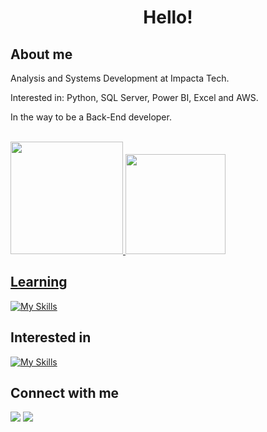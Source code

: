 <h1 align="center"> Hello! </h1>

<h2 align="left">About me </h2>
<p>  Analysis and Systems Development at Impacta Tech.</p>
<p>  Interested in: Python, SQL Server, Power BI, Excel and AWS. </p>
<p>  In the way to be a Back-End developer.</p>
<br>

<div >
  <a href="https://github.com/Beletatti">
  <img height="180em" src="https://github-readme-stats.vercel.app/api?username=Beletatti&show_icons=true&theme=github_dark&include_all_commits=true&count_private=true"/>
  <img height="160em" src="https://github-readme-stats.vercel.app/api/top-langs/?username=Beletatti&layout=compact&langs_count=7&theme=github_dark"/>
</div>

<h2 align="left">Learning</h2>

[![My Skills](https://skills.thijs.gg/icons?i=python,mysql,excel,aws,powerbi)](https://skills.thijs.gg)

<h2 align="left">Interested in</h2>

[![My Skills](https://skills.thijs.gg/icons?i=javascript,react,docker,aws,flask,nextjs)](https://skills.thijs.gg)
 
<h2 align="left">Connect with me</h2>

 <div>
  <a href = "mailto:kaiquebeletatti@gmail.com"><img src="https://img.shields.io/badge/-Gmail-%23333?style=for-the-badge&logo=gmail&logoColor=white" target="_blank"></a>
  <a href="https://www.linkedin.com/in/kaique-beletatti-a29b55263//" target="_blank"><img src="https://img.shields.io/badge/-LinkedIn-%230077B5?style=for-the-badge&logo=linkedin&logoColor=white" target="_blank"></a> 
  </div>
